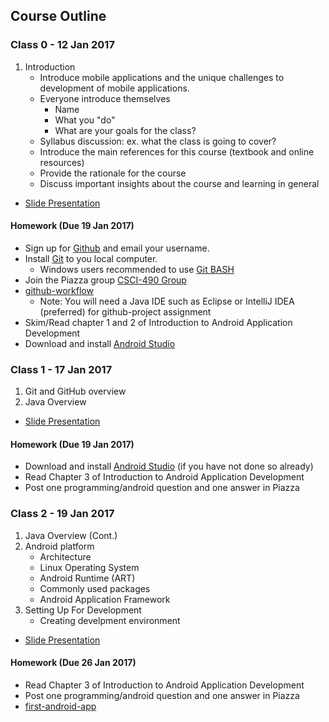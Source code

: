 ## Course Outline

### Class 0 - 12 Jan 2017

1. Introduction
    * Introduce mobile applications and the unique challenges to development of mobile applications.
    * Everyone introduce themselves
        * Name
        * What you "do"
        * What are your goals for the class?
   * Syllabus discussion: ex. what the class is going to cover?
   * Introduce the main references for this course (textbook and online resources)
   * Provide the rationale for the course
   * Discuss important insights about the course and learning in general
* [Slide Presentation](https://docs.google.com/presentation/d/1wfEjZae99QWwc0fsPF85pAxsYRbMkRInNM_bzbm2AFs/edit#slide=id.g35f391192_00)

#### Homework (Due 19 Jan 2017)

* Sign up for [Github](https://github.com) and email your username.
* Install [Git](https://git-scm.com/downloads) to you local computer.
   * Windows users recommended to use [Git BASH](https://git-for-windows.github.io/) 
* Join the Piazza group [CSCI-490 Group](piazza.com/cofc/spring2017/csci490)
* [github-workflow](https://github.com/CSCI-490-MobileAppDevelopment/github-workflow)
   * Note: You will need a Java IDE such as Eclipse or IntelliJ IDEA (preferred) for github-project assignment
* Skim/Read chapter 1 and 2 of Introduction to Android Application Development
* Download and install [Android Studio](https://developer.android.com/studio/index.html)


### Class 1 - 17 Jan 2017

1. Git and GitHub overview
2. Java Overview
* [Slide Presentation](https://docs.google.com/presentation/d/1OzJWPZaCS3Mugrj9mWqDz2k5C0vxi2xcRftrGBvdfho/edit?usp=sharing)


#### Homework (Due 19 Jan 2017)

* Download and install [Android Studio](https://developer.android.com/studio/index.html) (if you have not done so already)
* Read Chapter 3 of Introduction to Android Application Development
* Post one programming/android question and one answer in Piazza

### Class 2 - 19 Jan 2017

1. Java Overview (Cont.)
2. Android platform
   * Architecture
   * Linux Operating System
   * Android Runtime (ART)
   * Commonly used packages
   * Android Application Framework
3. Setting Up For Development
   * Creating develpment environment
* [Slide Presentation](https://docs.google.com/presentation/d/1OzJWPZaCS3Mugrj9mWqDz2k5C0vxi2xcRftrGBvdfho/edit?usp=sharing)

#### Homework (Due 26 Jan 2017)

* Read Chapter 3 of Introduction to Android Application Development
* Post one programming/android question and one answer in Piazza
* [first-android-app](https://classroom.github.com/assignment-invitations/1ccfa3007af65672efa37e92dec1a92c)

